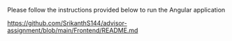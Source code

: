 Please follow the instructions provided below to run the Angular application

https://github.com/SrikanthS144/advisor-assignment/blob/main/Frontend/README.md 
